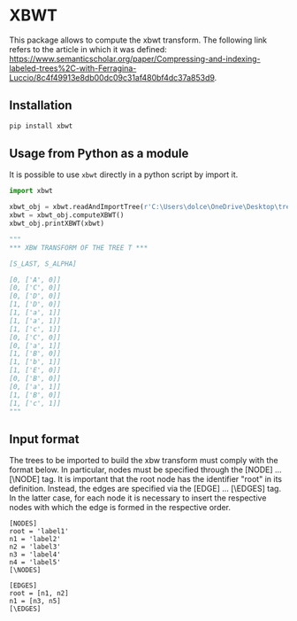 # XBWT

This package allows to compute the xbwt transform. The following link refers to the article in which it was defined: https://www.semanticscholar.org/paper/Compressing-and-indexing-labeled-trees%2C-with-Ferragina-Luccio/8c4f49913e8db00dc09c31af480bf4dc37a853d9.

## Installation

```bash
pip install xbwt
```

## Usage from Python as a module
It is possible to use `xbwt` directly in a python script by import it.

```python
import xbwt

xbwt_obj = xbwt.readAndImportTree(r'C:\Users\dolce\OneDrive\Desktop\tree.txt')
xbwt = xbwt_obj.computeXBWT()
xbwt_obj.printXBWT(xbwt)

"""
*** XBW TRANSFORM OF THE TREE T *** 

[S_LAST, S_ALPHA]

[0, ['A', 0]]
[0, ['C', 0]]
[0, ['D', 0]]
[1, ['D', 0]]
[1, ['a', 1]]
[1, ['a', 1]]
[1, ['c', 1]]
[0, ['C', 0]]
[0, ['a', 1]]
[1, ['B', 0]]
[1, ['b', 1]]
[1, ['E', 0]]
[0, ['B', 0]]
[0, ['a', 1]]
[1, ['B', 0]]
[1, ['c', 1]]
"""
```

## Input format

The trees to be imported to build the xbw transform must comply with the format below. In particular, nodes must be specified through the [NODE] ... [\NODE] tag. It is important that the root node has the identifier "root" in its definition. Instead, the edges are specified via the [EDGE] ... [\EDGES] tag. In the latter case, for each node it is necessary to insert the respective nodes with which the edge is formed in the respective order.

```
[NODES]
root = 'label1'
n1 = 'label2'
n2 = 'label3'
n3 = 'label4'
n4 = 'label5'
[\NODES]

[EDGES]
root = [n1, n2]
n1 = [n3, n5]
[\EDGES]
```

